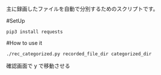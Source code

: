 主に録画したファイルを自動で分別するためのスクリプトです。

#SetUp
```angular2html
pip3 install requests
```

#How to use it
```
./rec_categorized.py recorded_file_dir categorized_dir
```
確認画面で y で移動させる